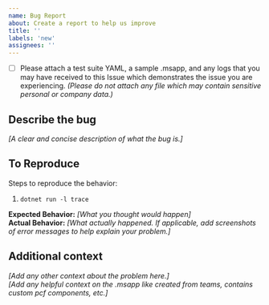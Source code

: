 ```yaml
---
name: Bug Report
about: Create a report to help us improve
title: ''
labels: 'new'
assignees: ''
---
```


- [ ] Please attach a test suite YAML, a sample .msapp, and any logs that you may have received to this Issue which demonstrates the issue you are experiencing. *(Please do not attach any file which may contain sensitive personal or company data.)*

## Describe the bug

*[A clear and concise description of what the bug is.]*

## To Reproduce

Steps to reproduce the behavior:
1. `dotnet run -l trace`

**Expected Behavior:** *[What you thought would happen]*  
**Actual Behavior:** *[What actually happened. If applicable, add screenshots of error messages to help explain your problem.]*

## Additional context

*[Add any other context about the problem here.]*  
*[Add any helpful context on the .msapp like created from teams, contains custom pcf components, etc.]*
